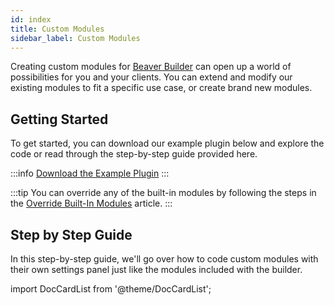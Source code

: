 ```yaml
---
id: index
title: Custom Modules
sidebar_label: Custom Modules
---
```


Creating custom modules for [Beaver Builder](https://wpbeaverbuilder.com) can
open up a world of possibilities for you and your clients. You can extend and
modify our existing modules to fit a specific use case, or create brand new
modules.

## Getting Started

To get started, you can download our example plugin below and explore the code
or read through the step-by-step guide provided here.

:::info
[Download the Example Plugin](https://www.wpbeaverbuilder.com/downloads/bb-custom-module-examples-2.0.zip)
:::

:::tip
You can override any of the built-in modules by following the steps in the [Override Built-In Modules](18-override-modules.md) article.
:::

## Step by Step Guide

In this step-by-step guide, we'll go over how to code custom modules with
their own settings panel just like the modules included with the builder.

import DocCardList from '@theme/DocCardList';

<DocCardList/>


